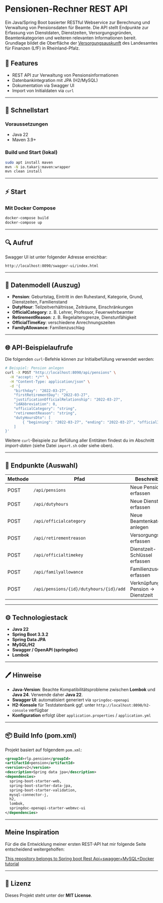 # Pensionen-Rechner REST API

Ein Java/Spring Boot basierter RESTful Webservice zur Berechnung und Verwaltung von Pensionsdaten für Beamte. Die API stellt Endpunkte zur Erfassung von Dienstdaten, Dienstzeiten, Versorgungsgründen, Beamtenkategorien und weiteren relevanten Informationen bereit. Grundlage bildet die Oberfläche der [Versorgungsauskunft](https://www.lff.rlp.de/service/versorgungsauskunft/versorgungsauskunftsprogramm) des Landesamtes für Finanzen (LfF) in Rheinland-Pfalz.

## 🌟 Features

* REST API zur Verwaltung von Pensionsinformationen
* Datenbankintegration mit JPA (H2/MySQL)
* Dokumentation via Swagger UI
* Import von Initialdaten via `curl`

---

## 🚀 Schnellstart

### Voraussetzungen

* Java 22
* Maven 3.9+

### Build und Start (lokal)

```bash
sudo apt install maven
mvn -N io.takari:maven:wrapper
mvn clean install
```

---

## ⚡️ Start

### Mit Docker Compose

```bash
docker-compose build
docker-compose up
```

---

## 🔍 Aufruf

Swagger UI ist unter folgender Adresse erreichbar:

```
http://localhost:8090/swagger-ui/index.html
```

---

## 📂 Datenmodell (Auszug)

* **Pension**: Geburtstag, Eintritt in den Ruhestand, Kategorie, Grund, Dienstzeiten, Familienstand
* **DutyHour**: Teilzeitverhältnisse, Zeiträume, Einschränkungen
* **OfficialCategory**: z. B. Lehrer, Professor, Feuerwehrbeamter
* **RetirementReason**: z. B. Regelaltersgrenze, Dienstunfähigkeit
* **OfficialTimeKey**: verschiedene Anrechnungszeiten
* **FamilyAllowance**: Familienzuschlag

---

## 🌐 API-Beispielaufrufe

Die folgenden `curl`-Befehle können zur Initialbefüllung verwendet werden:

```bash
# Beispiel: Pension anlegen
curl -X POST "http://localhost:8090/api/pensions" \
  -H "accept: */*" \
  -H "Content-Type: application/json" \
  -d '{
    "birthday": "2022-03-27",
    "firstRetirementDay": "2022-03-27",
    "justificationOfficialRelationship": "2022-03-27",
    "idAbbreviation": 0,
    "officialCategory": "string",
    "retirementReason": "string",
    "dutyHoursDto": [
        { "beginning": "2022-03-27", "ending": "2022-03-27", "officialId": 0, "restriction": "string" }
    ]
}'
```

Weitere `curl`-Beispiele zur Befüllung aller Entitäten findest du im Abschnitt *import-daten* (siehe Datei `import.sh` oder siehe oben).

---

## 🚜 Endpunkte (Auswahl)

| Methode | Pfad                                    | Beschreibung                     |
| ------- | --------------------------------------- | -------------------------------- |
| POST    | `/api/pensions`                         | Neue Pension erfassen            |
| POST    | `/api/dutyhours`                        | Neue Dienstzeit erfassen         |
| POST    | `/api/officialcategory`                 | Neue Beamtenkategorie anlegen    |
| POST    | `/api/retirementreason`                 | Versorgungsgrund erfassen        |
| POST    | `/api/officialtimekey`                  | Dienstzeit-Schlüssel erfassen    |
| POST    | `/api/familyallowance`                  | Familienzuschlag erfassen        |
| POST    | `/api/pensions/{id}/dutyhours/{id}/add` | Verknüpfung Pension → Dienstzeit |

---

## ⚙️ Technologiestack

* **Java 22**
* **Spring Boot 3.3.2**
* **Spring Data JPA**
* **MySQL/H2**
* **Swagger / OpenAPI (springdoc)**
* **Lombok**

---

## 🖊️ Hinweise

* **Java-Version**: Beachte Kompatibilitätsprobleme zwischen **Lombok** und **Java 24**. Verwende daher **Java 22**.
* **Swagger UI**: automatisiert generiert via `springdoc-openapi`
* **H2-Konsole** für Testdatenbank ggf. unter `http://localhost:8090/h2-console` verfügbar
* **Konfiguration** erfolgt über `application.properties` / `application.yml`

---

## 📦 Build Info (pom.xml)

Projekt basiert auf folgendem `pom.xml`:

```xml
<groupId>rlp.pension</groupId>
<artifactId>pension</artifactId>
<version>v2</version>
<description>Spring data jpa</description>
<dependencies>
  spring-boot-starter-web,
  spring-boot-starter-data-jpa,
  spring-boot-starter-validation,
  mysql-connector-j,
  h2,
  lombok,
  springdoc-openapi-starter-webmvc-ui
</dependencies>
```

---

## Meine Inspiration

Für die die Entwicklung meiner ersten REST-API hat mir folgende Seite entscheidend weitergeholfen:

[This repository belongs to Spring boot Rest Api+swagger+MySQL+Docker tutorial](https://mshaeri.com/blog/restful-spring-boot-application-swagger-mysql-docker-a-real-world-example/)

---

## 📃 Lizenz

Dieses Projekt steht unter der **MIT License**.




